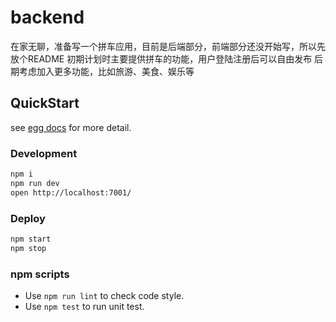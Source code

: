 <!--
 * @Author: Chris
 * @Date: 2024-08-16 16:30:07
 * @LastEditors: Chris
 * @LastEditTime: 2024-08-18 16:30:04
 * @Descripttion: **
-->
# backend

在家无聊，准备写一个拼车应用，目前是后端部分，前端部分还没开始写，所以先放个README
初期计划时主要提供拼车的功能，用户登陆注册后可以自由发布
后期考虑加入更多功能，比如旅游、美食、娱乐等

## QuickStart

<!-- add docs here for user -->

see [egg docs][egg] for more detail.

### Development

```bash
npm i
npm run dev
open http://localhost:7001/
```

### Deploy

```bash
npm start
npm stop
```

### npm scripts

- Use `npm run lint` to check code style.
- Use `npm test` to run unit test.

[egg]: https://eggjs.org
